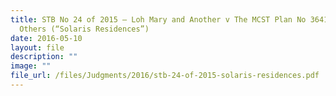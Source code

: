 ```yaml
---
title: STB No 24 of 2015 – Loh Mary and Another v The MCST Plan No 3641 and 2
  Others (“Solaris Residences”)
date: 2016-05-10
layout: file
description: ""
image: ""
file_url: /files/Judgments/2016/stb-24-of-2015-solaris-residences.pdf
---
```

